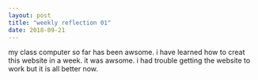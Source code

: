 ```yaml
---
layout: post
title: "weekly reflection 01"
date: 2018-09-21
---
```


<p>my class computer so far has been awsome. i have learned how to creat this website in a week. it was awsome. i had trouble getting the website to work but it is all better now.</a></p>
